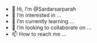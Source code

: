 - 👋 Hi, I’m @Sardarsarparah
- 👀 I’m interested in ...
- 🌱 I’m currently learning ...
- 💞️ I’m looking to collaborate on ...
- 📫 How to reach me ...

<!---
Sardarsarparah/Sardarsarparah is a ✨ special ✨ repository because its `README.md` (this file) appears on your GitHub profile.
You can click the Preview link to take a look at your changes.
--->
